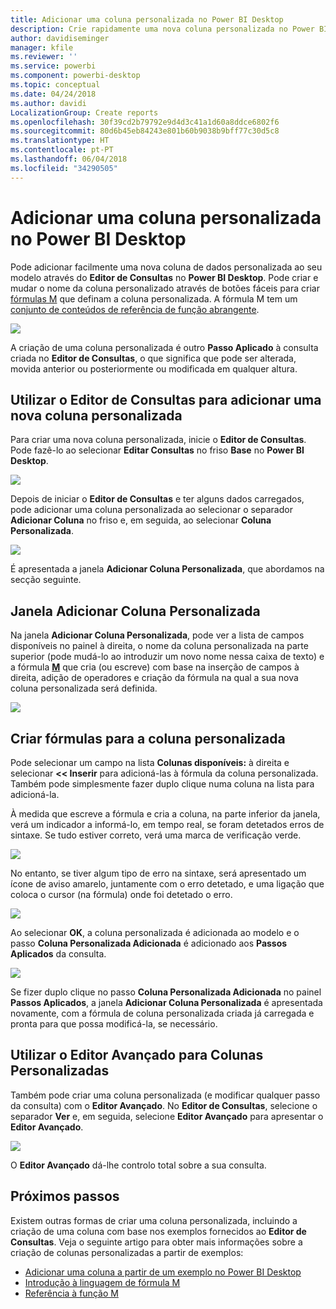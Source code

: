 ```yaml
---
title: Adicionar uma coluna personalizada no Power BI Desktop
description: Crie rapidamente uma nova coluna personalizada no Power BI Desktop
author: davidiseminger
manager: kfile
ms.reviewer: ''
ms.service: powerbi
ms.component: powerbi-desktop
ms.topic: conceptual
ms.date: 04/24/2018
ms.author: davidi
LocalizationGroup: Create reports
ms.openlocfilehash: 30f39cd2b79792e9d4d3c41a1d60a8ddce6802f6
ms.sourcegitcommit: 80d6b45eb84243e801b60b9038b9bff77c30d5c8
ms.translationtype: HT
ms.contentlocale: pt-PT
ms.lasthandoff: 06/04/2018
ms.locfileid: "34290505"
---
```

# <a name="add-a-custom-column-in-power-bi-desktop"></a>Adicionar uma coluna personalizada no Power BI Desktop
Pode adicionar facilmente uma nova coluna de dados personalizada ao seu modelo através do **Editor de Consultas** no **Power BI Desktop**. Pode criar e mudar o nome da coluna personalizado através de botões fáceis para criar [fórmulas M](https://msdn.microsoft.com/library/mt270235.aspx) que definam a coluna personalizada. A fórmula M tem um [conjunto de conteúdos de referência de função abrangente](https://msdn.microsoft.com/library/mt779182.aspx). 

![](media/desktop-add-custom-column/add-custom-column_01.png)

A criação de uma coluna personalizada é outro **Passo Aplicado** à consulta criada no **Editor de Consultas**, o que significa que pode ser alterada, movida anterior ou posteriormente ou modificada em qualquer altura.

## <a name="use-query-editor-to-add-a-new-custom-column"></a>Utilizar o Editor de Consultas para adicionar uma nova coluna personalizada
Para criar uma nova coluna personalizada, inicie o **Editor de Consultas**. Pode fazê-lo ao selecionar **Editar Consultas** no friso **Base** no **Power BI Desktop**.

![](media/desktop-add-custom-column/add-column-from-example_02.png)

Depois de iniciar o **Editor de Consultas** e ter alguns dados carregados, pode adicionar uma coluna personalizada ao selecionar o separador **Adicionar Coluna** no friso e, em seguida, ao selecionar **Coluna Personalizada**.

![](media/desktop-add-custom-column/add-custom-column_02.png)

É apresentada a janela **Adicionar Coluna Personalizada**, que abordamos na secção seguinte.

## <a name="the-add-custom-column-window"></a>Janela Adicionar Coluna Personalizada
Na janela **Adicionar Coluna Personalizada**, pode ver a lista de campos disponíveis no painel à direita, o nome da coluna personalizada na parte superior (pode mudá-lo ao introduzir um novo nome nessa caixa de texto) e a fórmula [**M**](https://msdn.microsoft.com/library/mt779182.aspx) que cria (ou escreve) com base na inserção de campos à direita, adição de operadores e criação da fórmula na qual a sua nova coluna personalizada será definida. 

![](media/desktop-add-custom-column/add-custom-column_03.png)

## <a name="create-formulas-for-your-custom-column"></a>Criar fórmulas para a coluna personalizada
Pode selecionar um campo na lista **Colunas disponíveis:** à direita e selecionar **<< Inserir** para adicioná-las à fórmula da coluna personalizada. Também pode simplesmente fazer duplo clique numa coluna na lista para adicioná-la.

À medida que escreve a fórmula e cria a coluna, na parte inferior da janela, verá um indicador a informá-lo, em tempo real, se foram detetados erros de sintaxe. Se tudo estiver correto, verá uma marca de verificação verde.

![](media/desktop-add-custom-column/add-custom-column_04.png)

No entanto, se tiver algum tipo de erro na sintaxe, será apresentado um ícone de aviso amarelo, juntamente com o erro detetado, e uma ligação que coloca o cursor (na fórmula) onde foi detetado o erro.

![](media/desktop-add-custom-column/add-custom-column_05.png)

Ao selecionar **OK**, a coluna personalizada é adicionada ao modelo e o passo **Coluna Personalizada Adicionada** é adicionado aos **Passos Aplicados** da consulta.

![](media/desktop-add-custom-column/add-custom-column_06.png)

Se fizer duplo clique no passo **Coluna Personalizada Adicionada** no painel **Passos Aplicados**, a janela **Adicionar Coluna Personalizada** é apresentada novamente, com a fórmula de coluna personalizada criada já carregada e pronta para que possa modificá-la, se necessário.

## <a name="using-the-advanced-editor-for-custom-columns"></a>Utilizar o Editor Avançado para Colunas Personalizadas
Também pode criar uma coluna personalizada (e modificar qualquer passo da consulta) com o **Editor Avançado**. No **Editor de Consultas**, selecione o separador **Ver** e, em seguida, selecione **Editor Avançado** para apresentar o **Editor Avançado**.

![](media/desktop-add-custom-column/add-custom-column_07.png)

O **Editor Avançado** dá-lhe controlo total sobre a sua consulta.

## <a name="next-steps"></a>Próximos passos
Existem outras formas de criar uma coluna personalizada, incluindo a criação de uma coluna com base nos exemplos fornecidos ao **Editor de Consultas**. Veja o seguinte artigo para obter mais informações sobre a criação de colunas personalizadas a partir de exemplos:

* [Adicionar uma coluna a partir de um exemplo no Power BI Desktop](desktop-add-column-from-example.md)
* [Introdução à linguagem de fórmula M](https://msdn.microsoft.com/library/mt270235.aspx)
* [Referência à função M](https://msdn.microsoft.com/library/mt779182.aspx)  

